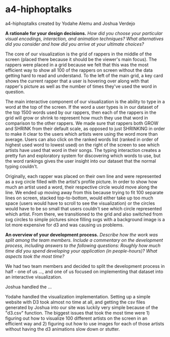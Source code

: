 # a4-hiphoptalks
a4-hiphoptalks created by Yodahe Alemu and Joshua Verdejo

**A rationale for your design decisions.** _How did you choose your particular visual encodings, interaction, and animation techniques? What alternatives did you consider and how did you arrive at your ultimate choices?_

The core of our visualization is the grid of rappers in the middle of the screen (placed there because it should be the viewer's main focus). The rappers were placed in a grid because we felt that this was the most efficient way to show all 100 of the rappers on screen without the data getting hard to read and understand. To the left of the main grid, a key card shows the current rapper that a user is hovering over along with that rapper's picture as well as the number of times they've used the word in question.

The main interactive component of our visualization is the ability to type in a word at the top of the screen. If the word a user types is in our dataset of the top 1500 words used by our rappers, then each of the rappers in the grid will grow or shrink to represent how much they use that word in comparison to the other rappers. We made sure that rappers both GROW and SHRINK from their default scale, as opposed to just SHRINKING in order to make it clear to the users which artists were using the word more than average. Users can also click on the ranked words list (ranked in order of highest used word to lowest used) on the right of the screen to see which artists have used that word in their songs. The typing interaction creates a pretty fun and exploratory system for discovering which words to use, but the word rankings gives the user insight into our dataset that the normal typing couldn't.

Originally, each rapper was placed on their own line and were represented as a svg circle filled with the artist's profile picture. In order to show how much an artist used a word, their respective circle would move along the line. We ended up moving away from this because trying to fit 100 separate lines on screen, stacked top-to-bottom, would either take up too much space (users would have to scroll to see the visualization) or the circles would have to be so small that users couldn't see which circle represented which artist. From there, we transitioned to the grid and also switched from svg circles to simple pictures since filling svgs with a background image is a lot more expensive for d3 and was causing us problems.



**An overview of your development process.** _Describe how the work was split among the team members. Include a commentary on the development process, including answers to the following questions: Roughly how much time did you spend developing your application (in people-hours)? What aspects took the most time?_

We had two team members and decided to split the development process in half - one of us ..., and one of us focused on implementing that dataset into an interactive visualization.

Joshua handled the ...

Yodahe handled the visualization implementation. Setting up a simple website with D3 took almost no time at all, and getting the csv files generated by Joshua into our site was luckily very simple because of the "d3.csv" function. The biggest issues that took the most time were 1) figuring out how to visualize 100 different artists on the screen in an efficient way and 2) figuring out how to use images for each of those artists without having the d3 animations slow down or stutter. 
